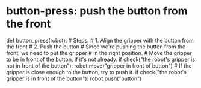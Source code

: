 # button-press: push the button from the front
def button_press(robot):
    # Steps:
    #  1. Align the gripper with the button from the front
    #  2. Push the button
    # Since we're pushing the button from the front, we need to put the gripper
    # in the right position.
    # Move the gripper to be in front of the button, if it's not already.
    if check("the robot's gripper is not in front of the button"):
        robot.move("gripper in front of button")
    # If the gripper is close enough to the button, try to push it.
    if check("the robot's gripper is in front of the button"):
        robot.push("button")
